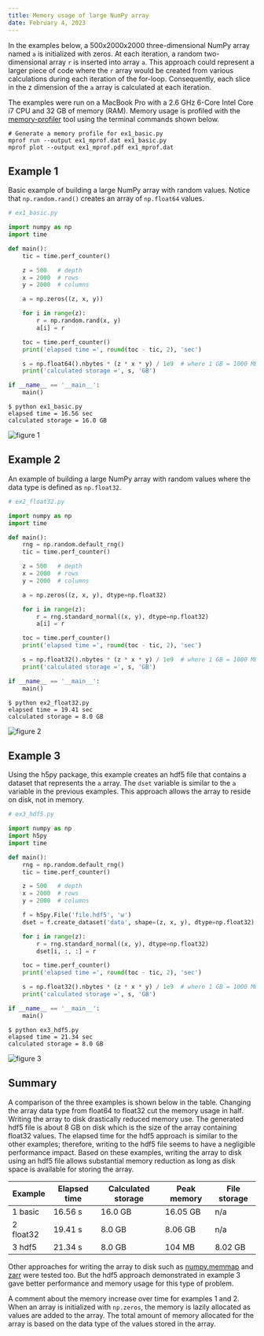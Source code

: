 ```yaml
---
title: Memory usage of large NumPy array
date: February 4, 2023
---
```


In the examples below, a 500x2000x2000 three-dimensional NumPy array named `a` is initialized with zeros. At each iteration, a random two-dimensional array `r` is inserted into array `a`. This approach could represent a larger piece of code where the `r` array would be created from various calculations during each iteration of the for-loop. Consequently, each slice in the z dimension of the `a` array is calculated at each iteration.

The examples were run on a MacBook Pro with a 2.6 GHz 6-Core Intel Core i7 CPU and 32 GB of memory (RAM). Memory usage is profiled with the [memory-profiler](https://pypi.org/project/memory-profiler/) tool using the terminal commands shown below.

```
# Generate a memory profile for ex1_basic.py
mprof run --output ex1_mprof.dat ex1_basic.py
mprof plot --output ex1_mprof.pdf ex1_mprof.dat
```

## Example 1

Basic example of building a large NumPy array with random values. Notice that `np.random.rand()` creates an array of `np.float64` values.

```python
# ex1_basic.py

import numpy as np
import time

def main():
    tic = time.perf_counter()

    z = 500   # depth
    x = 2000  # rows
    y = 2000  # columns

    a = np.zeros((z, x, y))

    for i in range(z):
        r = np.random.rand(x, y)
        a[i] = r

    toc = time.perf_counter()
    print('elapsed time =', round(toc - tic, 2), 'sec')

    s = np.float64().nbytes * (z * x * y) / 1e9  # where 1 GB = 1000 MB
    print('calculated storage =', s, 'GB')

if __name__ == '__main__':
    main()
```

```
$ python ex1_basic.py
elapsed time = 16.56 sec
calculated storage = 16.0 GB
```

<p><img src="../images/numpy-large-array1.png" style="max-width:100%;" alt="figure 1"></p>

## Example 2

An example of building a large NumPy array with random values where the data type is
defined as `np.float32`.

```python
# ex2_float32.py

import numpy as np
import time

def main():
    rng = np.random.default_rng()
    tic = time.perf_counter()

    z = 500   # depth
    x = 2000  # rows
    y = 2000  # columns

    a = np.zeros((z, x, y), dtype=np.float32)

    for i in range(z):
        r = rng.standard_normal((x, y), dtype=np.float32)
        a[i] = r

    toc = time.perf_counter()
    print('elapsed time =', round(toc - tic, 2), 'sec')

    s = np.float32().nbytes * (z * x * y) / 1e9  # where 1 GB = 1000 MB
    print('calculated storage =', s, 'GB')

if __name__ == '__main__':
    main()
```

```
$ python ex2_float32.py
elapsed time = 19.41 sec
calculated storage = 8.0 GB
```

<p><img src="../images/numpy-large-array2.png" style="max-width:100%;" alt="figure 2"></p>

## Example 3

Using the h5py package, this example creates an hdf5 file that contains a dataset that represents the `a` array. The `dset` variable is similar to the `a` variable in the previous examples. This approach allows the array to reside on disk, not in memory.

```python
# ex3_hdf5.py

import numpy as np
import h5py
import time

def main():
    rng = np.random.default_rng()
    tic = time.perf_counter()

    z = 500   # depth
    x = 2000  # rows
    y = 2000  # columns

    f = h5py.File('file.hdf5', 'w')
    dset = f.create_dataset('data', shape=(z, x, y), dtype=np.float32)

    for i in range(z):
        r = rng.standard_normal((x, y), dtype=np.float32)
        dset[i, :, :] = r

    toc = time.perf_counter()
    print('elapsed time =', round(toc - tic, 2), 'sec')

    s = np.float32().nbytes * (z * x * y) / 1e9  # where 1 GB = 1000 MB
    print('calculated storage =', s, 'GB')

if __name__ == '__main__':
    main()
```

```
$ python ex3_hdf5.py
elapsed time = 21.34 sec
calculated storage = 8.0 GB
```

<p><img src="../images/numpy-large-array3.png" style="max-width:100%;" alt="figure 3"></p>

## Summary

A comparison of the three examples is shown below in the table. Changing the array data type from float64 to float32 cut the memory usage in half. Writing the array to disk drastically reduced memory use. The generated hdf5 file is about 8 GB on disk which is the size of the array containing float32 values. The elapsed time for the hdf5 approach is similar to the other examples; therefore, writing to the hdf5 file seems to have a negligible performance impact. Based on these examples, writing the array to disk using an hdf5 file allows substantial memory reduction as long as disk space is available for storing the array.

<table class="table table-dark table-hover">
<thead>
    <tr>
        <th scope="col">Example</th>
        <th scope="col">Elapsed time</th>
        <th scope="col">Calculated storage</th>
        <th scope="col">Peak memory</th>
        <th scope="col">File storage</th>
    </tr>
</thead>
<tbody>
    <tr>
        <td>1 basic</td>
        <td>16.56 s</td>
        <td>16.0 GB</td>
        <td>16.05 GB</td>
        <td>n/a</td>
    </tr>
    <tr>
        <td>2 float32</td>
        <td>19.41 s</td>
        <td>8.0 GB</td>
        <td>8.06 GB</td>
        <td>n/a</td>
    </tr>
    <tr>
        <td>3 hdf5</td>
        <td>21.34 s</td>
        <td>8.0 GB</td>
        <td>104 MB</td>
        <td>8.02 GB</td>
    </tr>
</tbody>
</table>

Other approaches for writing the array to disk such as [numpy.memmap](https://numpy.org/doc/stable/reference/generated/numpy.memmap.html) and [zarr](https://zarr.readthedocs.io/en/stable/) were tested too. But the hdf5 approach demonstrated in example 3 gave better performance and memory usage for this type of problem.

A comment about the memory increase over time for examples 1 and 2. When an array is initialized with `np.zeros`, the memory is lazily allocated as values are added to the array. The total amount of memory allocated for the array is based on the data type of the values stored in the array.

